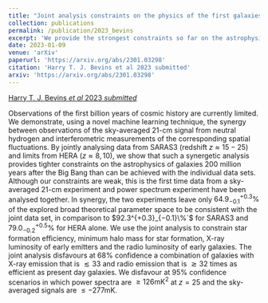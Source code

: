 ```yaml
---
title: "Joint analysis constraints on the physics of the first galaxies with low frequency radio astronomy data"
collection: publications
permalink: /publication/2023_bevins
excerpt: 'We provide the strongest constraints so far on the astrophysics of the first stars and galaxies!'
date: 2023-01-09
venue: 'arXiv'
paperurl: 'https://arxiv.org/abs/2301.03298'
citation: 'Harry T. J. Bevins et al 2023 submitted'
arxiv: 'https://arxiv.org/abs/2301.03298'
---
```


[Harry T. J. Bevins _et al_ 2023 _submitted_](https://arxiv.org/abs/2301.03298)

Observations of the first billion years of cosmic history are currently limited. We demonstrate, using a novel machine learning technique, the synergy between observations of the sky-averaged 21-cm signal from neutral hydrogen and interferometric measurements of the corresponding spatial fluctuations. By jointly analysing data from SARAS3 (redshift $`z\approx15−25`$) and limits from HERA ($`z\approx8, 10`$), we show that such a synergetic analysis provides tighter constraints on the astrophysics of galaxies 200 million years after the Big Bang than can be achieved with the individual data sets. Although our constraints are weak, this is the first time data from a sky-averaged 21-cm experiment and power spectrum experiment have been analysed together. In synergy, the two experiments leave only $64.9_{−0.1}^{+0.3}\%$ of the explored broad theoretical parameter space to be consistent with the joint data set, in comparison to $92.3^{+0.3}_{−0.1}\%`$ for SARAS3 and $`79.0^{+0.5}_{−0.2}\%`$ for HERA alone. We use the joint analysis to constrain star formation efficiency, minimum halo mass for star formation, X-ray luminosity of early emitters and the radio luminosity of early galaxies. The joint analysis disfavours at 68% confidence a combination of galaxies with X-ray emission that is $`\lesssim 33`$ and radio emission that is $\gtrsim 32$ times as efficient as present day galaxies. We disfavour at 95% confidence scenarios in which power spectra are $`\geq126 \textrm{mK}^2`$ at $`z=25`$ and the sky-averaged signals are $`\leq -277 \textrm{mK}`$.  
